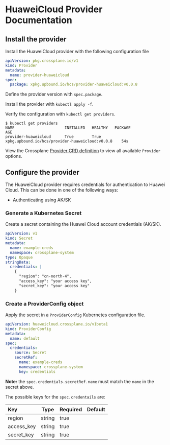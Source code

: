 # HuaweiCloud Provider Documentation

## Install the provider

Install the HuaweiCloud provider with the following configuration file

```yaml
apiVersion: pkg.crossplane.io/v1
kind: Provider
metadata:
  name: provider-huaweicloud
spec:
  package: xpkg.upbound.io/hcs/provider-huaweicloud:v0.0.8
```

Define the provider version with `spec.package`.

Install the provider with `kubectl apply -f`.

Verify the configuration with `kubectl get providers`.

```shell
$ kubectl get providers
NAME                      INSTALLED   HEALTHY   PACKAGE                                                    AGE
provider-huaweicloud      True        True      xpkg.upbound.io/hcs/provider-huaweicloud:v0.0.8    54s
```

View the Crossplane [Provider CRD definition](https://doc.crds.dev/github.com/huaweicloud/provider-huaweicloud) to view all available `Provider` options.

## Configure the provider

The HuaweiCloud provider requires credentials for authentication to Huawei Cloud. This can be done in one of the following ways:

* Authenticating using AK/SK

### Generate a Kubernetes Secret

Create a secret containing the Huawei Cloud account credentials (AK/SK).

```yaml
apiVersion: v1
kind: Secret
metadata:
  name: example-creds
  namespace: crossplane-system
type: Opaque
stringData:
  credentials: |
    {
      "region": "cn-north-4",
      "access_key": "your access key",
      "secret_key": "your access key"
    }
```

### Create a ProviderConfig object

Apply the secret in a `ProviderConfig` Kubernetes configuration file.

```yaml
apiVersion: huaweicloud.crossplane.io/v1beta1
kind: ProviderConfig
metadata:
  name: default
spec:
  credentials:
    source: Secret
    secretRef:
      name: example-creds
      namespace: crossplane-system
      key: credentials
```

**Note:** the `spec.credentials.secretRef.name` must match the `name` in the secret above.

The possible keys for the `spec.credentails` are:

| Key         | Type     | Required                      | Default |
| :---        | :------: | :---                          | :---    |
| region      | string   | true                          |         |
| access_key  | string   | true                          |         |
| secret_key  | string   | true                          |         |
